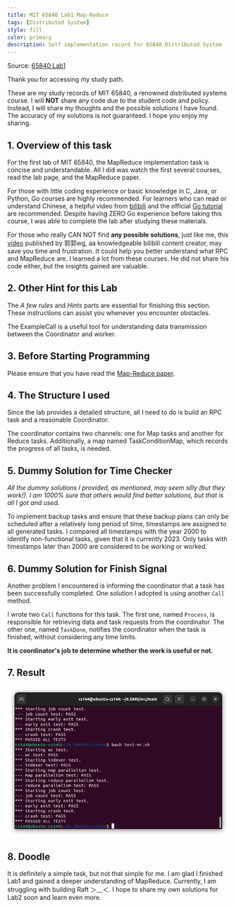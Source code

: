 ```yaml
---
title: MIT 65840 Lab1 Map-Reduce
tags: [Distributed System]
style: fill
color: primary
description: Self implementation record for 65840 Distributed System
---
```


Source: [65840 Lab1](https://pdos.csail.mit.edu/6.824/labs/lab-mr.html)

Thank you for accessing my study path.

These are my study records of MIT 65840, a renowned distributed systems course. I will **NOT** share any code due to the student code and policy. Instead, I will share my thoughts and the possible solutions I have found. The accuracy of my solutions is not guaranteed. I hope you enjoy my sharing.

## 1. Overview of this task

For the first lab of MIT 65840, the MapReduce implementation task is concise and understandable. All I did was watch the first several courses, read the lab page, and the MapReduce paper.

For those with little coding experience or basic knowledge in C, Java, or Python, Go courses are highly recommended. For learners who can read or understand Chinese, a helpful video from [bilibili](https://www.bilibili.com/video/BV1HW4y1n7BF) and the official [Go tutorial](https://go.dev/doc/tutorial/) are recommended. Despite having ZERO Go experience before taking this course, I was able to complete the lab after studying these materials.

For those who really CAN NOT find **any possible solutions**, just like me, this [video](https://www.bilibili.com/video/BV1mF411J7tH/?share_source=copy_web&vd_source=30a004cc68fcb997cec4043e4e5862c7) published by 郭郭wg, aa knowledgeable bilibili content creator, may save you time and frustration. It could help you better understand what RPC and MapReduce are. I learned a lot from these courses. He did not share his code either, but the insights gained are valuable.

## 2. Other Hint for this Lab 

The *A few rules* and *Hints* parts are essential for finishing this section. These instructions can assist you whenever you encounter obstacles.

The ExampleCall is a useful tool for understanding data transmission between the Coordinator and worker.

## 3. Before Starting Programming

Please ensure that you have read the [Map-Reduce paper](https://static.googleusercontent.com/media/research.google.com/en//archive/mapreduce-osdi04.pdf).

## 4. The Structure I used
Since the lab provides a detailed structure, all I need to do is build an RPC task and a reasonable Coordinator.

The coordinator contains two channels: one for Map tasks and another for Reduce tasks. Additionally, a map named TaskConditionMap, which records the progress of all tasks, is needed.

## 5. Dummy Solution for Time Checker

*All the dummy solutions I provided, as mentioned, may seem silly (but they work!). I am 1000% sure that others would find better solutions, but that is all I got and used.*

To implement backup tasks and ensure that these backup plans can only be scheduled after a relatively long period of time, timestamps are assigned to all generated tasks. I compared all timestamps with the year 2000 to identify non-functional tasks, given that it is currently 2023. Only tasks with timestamps later than 2000 are considered to be working or worked.

## 6. Dummy Solution for Finish Signal

Another problem I encountered is informing the coordinator that a task has been successfully completed. One solution I adopted is using another `Call` method.

I wrote two `Call` functions for this task. The first one, named `Process`, is responsible for retrieving data and task requests from the coordinator. The other one, named `TaskDone`, notifies the coordinator when the task is finished, without considering any time limits.

**It is coordinator's job to determine whether the work is useful or not.**

## 7. Result

![65840 Lab1 Result](../assets/img/65840/lab1-res.png)

## 8. Doodle

It is definitely a simple task, but not that simple for me. I am glad I finished Lab1 and gained a deeper understanding of MapReduce. Currently, I am struggling with building Raft ＞﹏＜. I hope to share my own solutions for Lab2 soon and learn even more.
